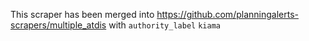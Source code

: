 This scraper has been merged into https://github.com/planningalerts-scrapers/multiple_atdis
with `authority_label` `kiama`
